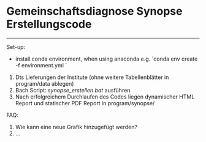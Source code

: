 # Gemeinschaftsdiagnose Synopse Erstellungscode
___

Set-up:
- install conda environment, when using anaconda e.g.
`conda env create -f environment.yml ´

1. Dts Lieferungen der Institute (ohne weitere Tabellenblätter in program/data ablegen)
2. Bach Script: *synopse_erstellen.bat* ausführen
3. Nach erfolgreichem Durchlaufen des Codes liegen dynamischer HTML Report und statischer PDF Report in program/synopse/

FAQ:

1. Wie kann eine neue Grafik hinzugefügt werden?
2. ...
